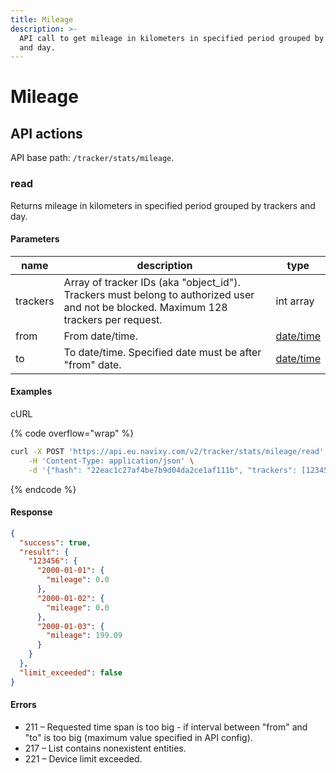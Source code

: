```yaml
---
title: Mileage
description: >-
  API call to get mileage in kilometers in specified period grouped by trackers
  and day.
---
```


# Mileage

## API actions

API base path: `/tracker/stats/mileage`.

### read

Returns mileage in kilometers in specified period grouped by trackers and day.

#### Parameters

| name     | description                                                                                                                            | type                                       |
| -------- | -------------------------------------------------------------------------------------------------------------------------------------- | ------------------------------------------ |
| trackers | Array of tracker IDs (aka "object\_id"). Trackers must belong to authorized user and not be blocked. Maximum 128 trackers per request. | int array                                  |
| from     | From date/time.                                                                                                                        | [date/time](../../../../#datetime-formats) |
| to       | To date/time. Specified date must be after "from" date.                                                                                | [date/time](../../../../#datetime-formats) |

#### Examples

cURL

{% code overflow="wrap" %}
```sh
curl -X POST 'https://api.eu.navixy.com/v2/tracker/stats/mileage/read' \
    -H 'Content-Type: application/json' \
    -d '{"hash": "22eac1c27af4be7b9d04da2ce1af111b", "trackers": [123456], "from": "2020-09-24 03:24:00", "to": "2020-09-24 06:24:00"}'
```
{% endcode %}

#### Response

```json
{
  "success": true,
  "result": {
    "123456": {
      "2000-01-01": {
        "mileage": 0.0
      },
      "2000-01-02": {
        "mileage": 0.0
      },
      "2000-01-03": {
        "mileage": 199.09
      }
    }
  },
  "limit_exceeded": false
}
```

#### Errors

* 211 – Requested time span is too big - if interval between "from" and "to" is too big (maximum value specified in API config).
* 217 – List contains nonexistent entities.
* 221 – Device limit exceeded.
